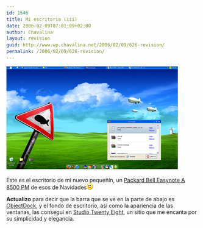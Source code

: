 ```yaml
---
id: 1546
title: Mi escritorio (iii)
date: 2006-02-09T07:01:09+02:00
author: Chavalina
layout: revision
guid: http://www.wp.chavalina.net/2006/02/09/626-revision/
permalink: /2006/02/09/626-revision/
---
```

<a href="http://www.chavalina.net/imagenes/fotos/escritorio-febrero-original.jpg" target="_blank"><img class="imgizqda" src="/imagenes/fotos/escritorio-febrero.jpg" alt="Mi escritorio actual: windows xp" /></a><br class="clear" />  
Este es el escritorio de mi nuevo pequeñín, un <a href="http://packardbell.com/onthego/notebooks/" target="_blank">Packard Bell Easynote A 8500 PM</a> de esos de Navidades![emo](/imagenes/emoticonos/guino.gif) 

**Actualizo** para decir que la barra que se ve en la parte de abajo es <a href="http://www.stardock.com/products/objectdock/" target="_blank">ObjectDock</a>, y el fondo de escritorio, así como la apariencia de las ventanas, las conseguí en <a href="http://www.studiotwentyeight.net/index2.htm" target="_blank">Studio Twenty Eight</a>, un sitio que me encanta por su simplicidad y elegancia.